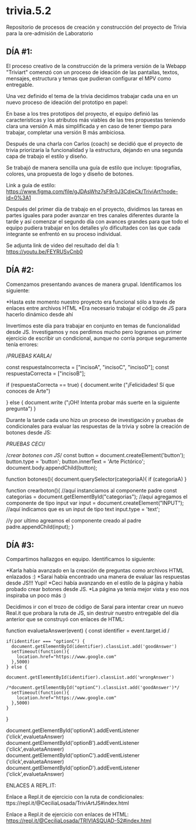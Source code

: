 # trivia.5.2
Repositorio de procesos de creación y construcción del proyecto de Trivia para la ore-admisión de Laboratorio

<h2>DÍA #1:</h2>
El proceso creativo de la construcción de la primera versión de la Webapp "Triviart" comenzó con un proceso de ideación de las pantallas, textos, mensajes, estructura y temas que pudieran configurar el MPV como entregable.

Una vez definido el tema de la trivia decidimos trabajar cada una en un nuevo proceso de ideación del prototipo en papel:

En base a los tres prototipos del proyecto, el equipo definió las características y los atributos más viables de las tres propuestas teniendo clara una versión A más simplificada y en caso de tener tiempo para trabajar, completar una versión B más ambiciosa.

Después de una charla con Carlos (coach) se decidió que el proyecto de trivia priorizaría la funcionalidad y la estructura, dejando en una segunda capa de trabajo el estilo y diseño.

Se trabajó de manera sencilla una guía de estilo que incluye: tipografías, colores, una propuesta de logo y diseño de botones.

Link a guía de estilo: https://www.figma.com/file/gJDAsWhz7sF9r0J3CdjeCk/TriviArt?node-id=0%3A1

Después del primer día de trabajo en el proyecto, dividimos las tareas en partes iguales para poder avanzar en tres canales diferentes durante la tarde y así comenzar el segundo día con avances grandes para que todo el equipo pudiera trabajar en los detalles y/o dificultades con las que cada integrante se enfrentó en su proceso individual.

Se adjunta link de video del resultado del día 1: https://youtu.be/FEYRUSvCnb0


<h2>DÍA #2:</h2>
Comenzamos presentando avances de manera grupal. Identificamos los siguiente:

*Hasta este momento nuestro proyecto era funcional sólo a través de enlaces entre archivos HTML
*Era necesario trabajar el código de JS para hacerlo dinámico desde ahí

Invertimos este día para trabajar en conjunto en temas de funcionalidad desde JS. Investigamos y nos perdimos mucho pero logramos un primer ejercicio de escribir un condicional, aunque no corría porque seguramente tenía errores:

/*PRUEBAS KARLA*/

const respuestaIncorrecta = ["incisoA", "incisoC", "incisoD"];
const respuestaCorrecta = ["incisoB"];

  if (respuestaCorrecta == true) {
    document.write ("¡Felicidades! Sí que conoces de Arte")

  } else {
    document.write ("¡OH! Intenta probar más suerte en la siguiente pregunta")
  }
  
  
Durante la tarde cada uno hizo un proceso de investigación y pruebas de condicionales para evaluar las respuestas de la trivia y sobre la creación de botones desde JS:

*PRUEBAS CECI*/

/*crear botones con JS*/
const button = document.createElement('button'); 
  button.type = 'button'; 
  button.innerText = 'Arte Pictórico'; 
  document.body.appendChild(button); 

function botones(){
  document.querySelector(categoriaA){
    if (categoriaA) 
  }


function crearboton(){
   //aquí instanciamos al componente padre
   const categorias = document.getElementById("categorias");
   //aquí agregamos el componente de tipo input
   var input = document.createElement("INPUT");
   //aquí indicamos que es un input de tipo text
   input.type = 'text';
   
   //y por ultimo agreamos el componente creado al padre
   padre.appendChild(input);
 }
 
 
 
<h2>DÍA #3:</h2>

Compartimos hallazgos en equipo. Identificamos lo siguiente:

*Karla había avanzado en la creación de preguntas como archivos HTML enlazados :)
*Saraí había encontrado una manera de evaluar las respuestas desde JS!!! Yupi!
*Ceci había avanzando en el estilo de la página y había probado crear botones desde JS.
*La página ya tenía mejor vista y eso nos inspiraba un poco más :)


Decidimos ir con el trozo de código de Saraí para intentar crear un nuevo Real.it que probara la ruta de JS, sin destruir nuestro entregable del día anterior que se construyó con enlaces de HTML:

function evaluetaAnswer(event) {
  const identifier = event.target.id /
    
    if(identifier === "optionC") {
      document.getElementById(identifier).classList.add('goodAnswer')
      setTimeout(function(){
        location.href="https://www.google.com"
      },5000)
    } else {
      		document.getElementById(identifier).classList.add('wrongAnswer')
          /*document.getElementById("optionC").classList.add('goodAnswer')*/
      setTimeout(function(){
        location.href="https://www.google.com"
      },5000)
    }
  }


  document.getElementById('optionA').addEventListener ('click',evaluetaAnswer)
  document.getElementById('optionB').addEventListener ('click',evaluetaAnswer)
  document.getElementById('optionC').addEventListener ('click',evaluetaAnswer)
  document.getElementById('optionD').addEventListener ('click',evaluetaAnswer)
  
  
  
ENLACES A REPL.IT: 
  
Enlace a Repl.it de ejercicio con la ruta de condicionales: ttps://repl.it/@CeciliaLosada/TriviArtJS#index.html

Enlace a Repl.it de ejercicio con enlaces de HTML: https://repl.it/@CeciliaLosada/TRIVIASQUAD-52#index.html


